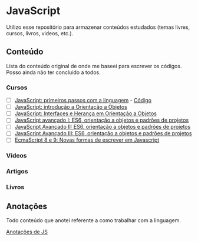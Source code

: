 # JavaScript

Utilizo esse repositório para armazenar conteúdos estudados (temas livres, cursos, livros, videos, etc.).

## Conteúdo

Lista do conteúdo original de onde me baseei para escrever os códigos.
Posso ainda não ter concluido a todos.

### Cursos

- [ ] [JavaScript: primeiros passos com a linguagem](https://cursos.alura.com.br/course/javascript-introducao) - [Código](https://github.com/caiqueportela/JavaScript/tree/master/cursos/001)
- [ ] [JavaScript: introdução a Orientação a Objetos](https://cursos.alura.com.br/course/javascritpt-orientacao-objetos)
- [ ] [JavaScript: Interfaces e Herança em Orientação a Objetos](https://cursos.alura.com.br/course/javascript-polimorfismo)
- [ ] [JavaScript avançado I: ES6, orientação a objetos e padrões de projetos](https://cursos.alura.com.br/course/javascript-es6-orientacao-a-objetos-parte-1)
- [ ] [JavaScript Avançado II: ES6, orientação a objetos e padrões de projetos](https://cursos.alura.com.br/course/javascript-es6-orientacao-a-objetos-parte-2)
- [ ] [JavaScript Avançado III: ES6, orientação a objetos e padrões de projetos](https://cursos.alura.com.br/course/javascript-es6-orientacao-a-objetos-parte-3)
- [ ] [EcmaScript 8 e 9: Novas formas de escrever em Javascript](https://cursos.alura.com.br/course/ecmascript-novidades)

### Vídeos

### Artigos

### Livros

## Anotações

Todo conteúdo que anotei referente a como trabalhar com a linguagem.

[Anotações de JS](https://github.com/caiqueportela/JavaScript/blob/master/ANOTACOES.md)
